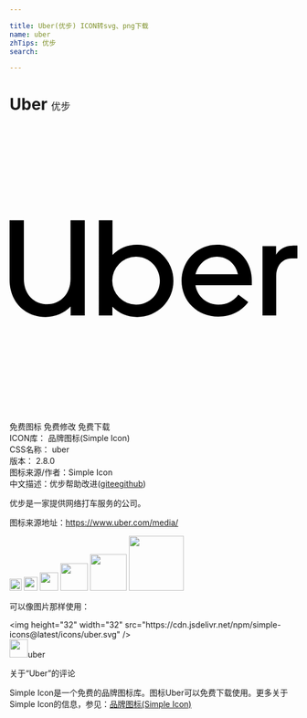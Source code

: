 ```yaml
---

title: Uber(优步) ICON转svg、png下载
name: uber
zhTips: 优步
search: 

---
```


# Uber  <small style="font-size: 60%;font-weight: 100">优步</small>

<div id="svg" class="svg-wrap">
<svg role="img" xmlns="http://www.w3.org/2000/svg" viewBox="0 0 24 24"><title>Uber icon</title><path d="M0 7.97V12.93C0 14.8 1.3 16.03 3 16.03C3.83 16.03 4.56 15.71 5.09 15.16V15.9H6.27V7.97H5.08V12.86C5.08 14.12 4.23 14.97 3.14 14.97C2.03 14.97 1.19 14.14 1.19 12.86V7.97H0M7.44 7.97V15.9H8.57V15.17A2.88 2.88 0 0 0 10.63 16.03A3 3 0 0 0 13.66 13A3 3 0 0 0 10.63 10A2.86 2.86 0 0 0 8.58 10.86V7.97H7.44M17.31 10C15.62 10 14.34 11.38 14.34 13C14.34 14.73 15.68 16 17.41 16C18.47 16 19.33 15.56 19.9 14.79L19.08 14.17C18.65 14.75 18.08 15 17.41 15C16.44 15 15.66 14.32 15.5 13.38H20.2V13C20.2 11.29 18.97 10 17.31 10M23.6 10.08C22.97 10.08 22.5 10.37 22.22 10.83V10.12H21.09V15.9H22.23V12.61C22.23 11.72 22.78 11.14 23.53 11.14H24V10.07H23.6M17.29 11C18.14 11 18.85 11.59 19.04 12.47H15.5C15.73 11.59 16.44 11 17.29 11M10.55 11C11.64 11 12.53 11.9 12.53 13C12.53 14.13 11.64 15 10.55 15A2 2 0 0 1 8.56 13A2 2 0 0 1 10.55 11Z"/></svg>
</div>
<detail full-name='uber'></detail>

<div class="detail-page">
<p>
<span><span class="badge-success badge">免费图标</span> <span class="badge-success badge">免费修改</span>  <span class="badge-success badge">免费下载</span> </span>
<br/>
<span>
ICON库：
<span class="badge-secondary badge">品牌图标(Simple Icon)</span> 
</span>
<br/>
<span>
CSS名称：
<span class="badge-secondary badge">uber</span> 
</span>

<br/>
<span>
版本：
<span class="badge-secondary badge">2.8.0</span> 
</span>
<br/>
<span>图标来源/作者：<span class="badge-light badge">Simple Icon</span></span> 
<br/>
<span class="zh-detail">中文描述：<span class="badge-primary badge">优步</span><span class="help-link"><span>帮助改进</span>(<a href="https://gitee.com/liuwave/icon-helper/edit/master/json/brands/uber.json" target="_blank" rel="noopener noreferrer">gitee</a><a href="https://github.com/liuwave/icon-helper/edit/master/json/brands/uber.json" target="_blank" rel="noopener noreferrer">github</a></span>)</span><br/>
</p>
</div><div class="description description alert alert-light"><p>优步是一家提供网络打车服务的公司。</p><p>图标来源地址：<a href="https://www.uber.com/media/" target="_blank" rel="noopener noreferrer">https://www.uber.com/media/</a></p></div>
<div class="alert alert-dark">
<img height="21" width="21" src="https://cdn.jsdelivr.net/npm/simple-icons@latest/icons/uber.svg" />
<img height="24" width="24" src="https://cdn.jsdelivr.net/npm/simple-icons@latest/icons/uber.svg" />
<img height="32" width="32" src="https://cdn.jsdelivr.net/npm/simple-icons@latest/icons/uber.svg" />
<img height="48" width="48" src="https://cdn.jsdelivr.net/npm/simple-icons@latest/icons/uber.svg" />
<img height="64" width="64" src="https://cdn.jsdelivr.net/npm/simple-icons@latest/icons/uber.svg" />
<img height="96" width="96" src="https://cdn.jsdelivr.net/npm/simple-icons@latest/icons/uber.svg" />

</div>
<div>
  <p>可以像图片那样使用：    
  </p>
  <div class="alert alert-primary" style="font-size: 14px">
    &lt;img height="32" width="32" src="https://cdn.jsdelivr.net/npm/simple-icons@latest/icons/uber.svg" /&gt;
    <copy-btn content='<img height="32" width="32" src="https://cdn.jsdelivr.net/npm/simple-icons@latest/icons/uber.svg" />'></copy-btn>
  </div>
  <div class="alert alert-secondary">
    <img height="32" width="32" src="https://cdn.jsdelivr.net/npm/simple-icons@latest/icons/uber.svg" />uber
    <copy-btn content="uber" btn-title="复制图标名称"></copy-btn>
  </div>
</div>

<Vssue title="关于“Uber”的评论" >关于“Uber”的评论</Vssue>


<div><p>Simple Icon是一个免费的品牌图标库。图标Uber可以免费下载使用。更多关于  Simple Icon的信息，参见：<a target="_blank" href="https://iconhelper.cn/brands.html">品牌图标(Simple Icon)</a>
</p></div>
